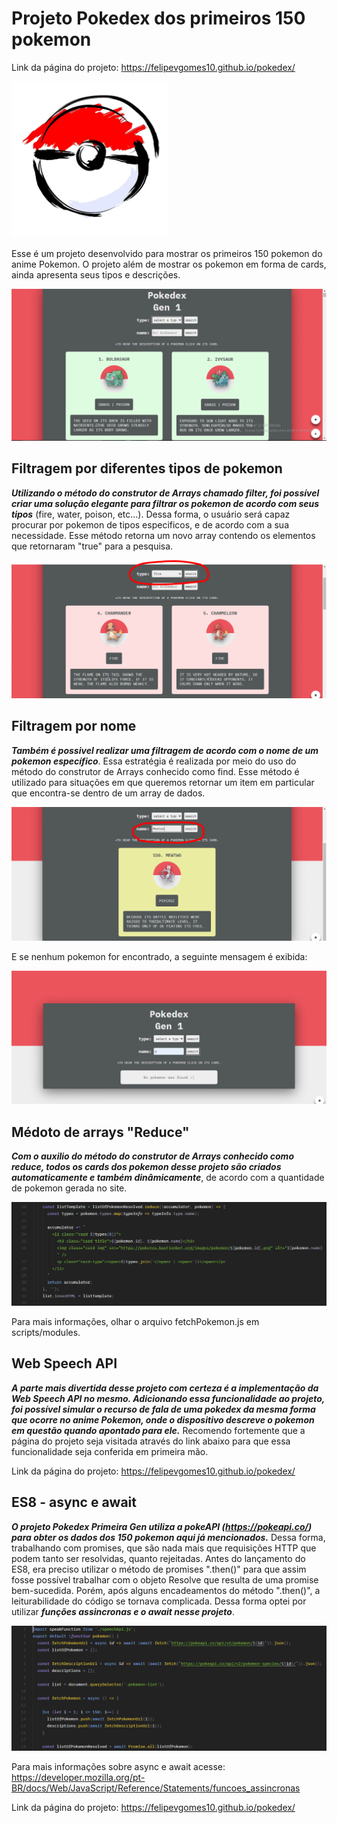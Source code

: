 # Projeto Pokedex dos primeiros 150 pokemon

Link da página do projeto: https://felipevgomes10.github.io/pokedex/

<img src="./img/pokeball.jpg" width="250px" height="250px" />

Esse é um projeto desenvolvido para mostrar os primeiros 150 pokemon do anime Pokemon. O projeto além de mostrar os pokemon em forma de cards, ainda apresenta seus tipos e descrições.

<img src="./img/readme/home.PNG" />

## Filtragem por diferentes tipos de pokemon

_**Utilizando o método do construtor de Arrays chamado filter, foi possível criar uma solução elegante para filtrar os pokemon de acordo com seus tipos**_ (fire, water, poison, etc...). Dessa forma, o usuário será capaz procurar por pokemon de tipos especificos, e de acordo com a sua necessidade. Esse método retorna um novo array contendo os elementos que retornaram "true" para a pesquisa.

<img src="./img/readme/filter-type.PNG" />

## Filtragem por nome

_**Também é possivel realizar uma filtragem de acordo com o nome de um pokemon específico**_. Essa estratégia é realizada por meio do uso do método do construtor de Arrays conhecido como find. Esse método é utilizado para situações em que queremos retornar um item em particular que encontra-se dentro de um array de dados.

<img src="./img/readme/filter-name.PNG" />

E se nenhum pokemon for encontrado, a seguinte mensagem é exibida:

<img src="./img/readme/no-pokemon.PNG" />

## Médoto de arrays "Reduce"

_**Com o auxilio do método do construtor de Arrays conhecido como reduce, todos os cards dos pokemon desse projeto são criados automaticamente e também dinâmicamente**_, de acordo com a quantidade de pokemon gerada no site.

<img src="./img/readme/reduce.PNG" />

Para mais informações, olhar o arquivo fetchPokemon.js em scripts/modules.

## Web Speech API

_**A parte mais divertida desse projeto com certeza é a implementação da Web Speech API no mesmo. Adicionando essa funcionalidade ao projeto, foi possível simular o recurso de fala de uma pokedex da mesma forma que ocorre no anime Pokemon, onde o dispositivo descreve o pokemon em questão quando apontado para ele.**_ Recomendo fortemente que a página do projeto seja visitada através do link abaixo para que essa funcionalidade seja conferida em primeira mão.

Link da página do projeto: https://felipevgomes10.github.io/pokedex/

## ES8 - async e await

_**O projeto Pokedex Primeira Gen utiliza a pokeAPI (https://pokeapi.co/) para obter os dados dos 150 pokemon aqui já mencionados.**_ Dessa forma, trabalhando com promises, que são nada mais que requisições HTTP que podem tanto ser resolvidas, quanto rejeitadas. Antes do lançamento do ES8, era preciso utilizar o método de promises ".then()" para que assim fosse possível trabalhar com o objeto Resolve que resulta de uma promise bem-sucedida. Porém, após alguns encadeamentos do método ".then()", a leiturabilidade do código se tornava complicada. Dessa forma optei por utilizar _**funções assincronas e o await nesse projeto**_.

<img src="./img/readme/async.PNG" />

Para mais informações sobre async e await acesse: https://developer.mozilla.org/pt-BR/docs/Web/JavaScript/Reference/Statements/funcoes_assincronas

Link da página do projeto: https://felipevgomes10.github.io/pokedex/
